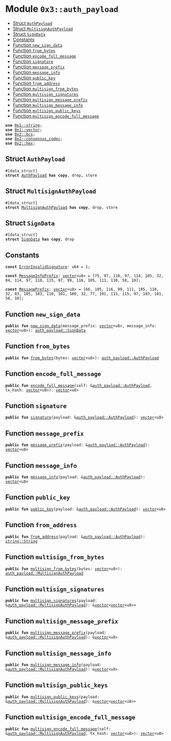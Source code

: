 
<a name="0x3_auth_payload"></a>

# Module `0x3::auth_payload`



-  [Struct `AuthPayload`](#0x3_auth_payload_AuthPayload)
-  [Struct `MultisignAuthPayload`](#0x3_auth_payload_MultisignAuthPayload)
-  [Struct `SignData`](#0x3_auth_payload_SignData)
-  [Constants](#@Constants_0)
-  [Function `new_sign_data`](#0x3_auth_payload_new_sign_data)
-  [Function `from_bytes`](#0x3_auth_payload_from_bytes)
-  [Function `encode_full_message`](#0x3_auth_payload_encode_full_message)
-  [Function `signature`](#0x3_auth_payload_signature)
-  [Function `message_prefix`](#0x3_auth_payload_message_prefix)
-  [Function `message_info`](#0x3_auth_payload_message_info)
-  [Function `public_key`](#0x3_auth_payload_public_key)
-  [Function `from_address`](#0x3_auth_payload_from_address)
-  [Function `multisign_from_bytes`](#0x3_auth_payload_multisign_from_bytes)
-  [Function `multisign_signatures`](#0x3_auth_payload_multisign_signatures)
-  [Function `multisign_message_prefix`](#0x3_auth_payload_multisign_message_prefix)
-  [Function `multisign_message_info`](#0x3_auth_payload_multisign_message_info)
-  [Function `multisign_public_keys`](#0x3_auth_payload_multisign_public_keys)
-  [Function `multisign_encode_full_message`](#0x3_auth_payload_multisign_encode_full_message)


<pre><code><b>use</b> <a href="">0x1::string</a>;
<b>use</b> <a href="">0x1::vector</a>;
<b>use</b> <a href="">0x2::bcs</a>;
<b>use</b> <a href="">0x2::consensus_codec</a>;
<b>use</b> <a href="">0x2::hex</a>;
</code></pre>



<a name="0x3_auth_payload_AuthPayload"></a>

## Struct `AuthPayload`



<pre><code>#[data_struct]
<b>struct</b> <a href="auth_payload.md#0x3_auth_payload_AuthPayload">AuthPayload</a> <b>has</b> <b>copy</b>, drop, store
</code></pre>



<a name="0x3_auth_payload_MultisignAuthPayload"></a>

## Struct `MultisignAuthPayload`



<pre><code>#[data_struct]
<b>struct</b> <a href="auth_payload.md#0x3_auth_payload_MultisignAuthPayload">MultisignAuthPayload</a> <b>has</b> <b>copy</b>, drop, store
</code></pre>



<a name="0x3_auth_payload_SignData"></a>

## Struct `SignData`



<pre><code>#[data_struct]
<b>struct</b> <a href="auth_payload.md#0x3_auth_payload_SignData">SignData</a> <b>has</b> <b>copy</b>, drop
</code></pre>



<a name="@Constants_0"></a>

## Constants


<a name="0x3_auth_payload_ErrorInvalidSignature"></a>



<pre><code><b>const</b> <a href="auth_payload.md#0x3_auth_payload_ErrorInvalidSignature">ErrorInvalidSignature</a>: u64 = 1;
</code></pre>



<a name="0x3_auth_payload_MessageInfoPrefix"></a>



<pre><code><b>const</b> <a href="auth_payload.md#0x3_auth_payload_MessageInfoPrefix">MessageInfoPrefix</a>: <a href="">vector</a>&lt;u8&gt; = [75, 97, 110, 97, 114, 105, 32, 84, 114, 97, 110, 115, 97, 99, 116, 105, 111, 110, 58, 10];
</code></pre>



<a name="0x3_auth_payload_MessagePrefix"></a>



<pre><code><b>const</b> <a href="auth_payload.md#0x3_auth_payload_MessagePrefix">MessagePrefix</a>: <a href="">vector</a>&lt;u8&gt; = [66, 105, 116, 99, 111, 105, 110, 32, 83, 105, 103, 110, 101, 100, 32, 77, 101, 115, 115, 97, 103, 101, 58, 10];
</code></pre>



<a name="0x3_auth_payload_new_sign_data"></a>

## Function `new_sign_data`



<pre><code><b>public</b> <b>fun</b> <a href="auth_payload.md#0x3_auth_payload_new_sign_data">new_sign_data</a>(message_prefix: <a href="">vector</a>&lt;u8&gt;, message_info: <a href="">vector</a>&lt;u8&gt;): <a href="auth_payload.md#0x3_auth_payload_SignData">auth_payload::SignData</a>
</code></pre>



<a name="0x3_auth_payload_from_bytes"></a>

## Function `from_bytes`



<pre><code><b>public</b> <b>fun</b> <a href="auth_payload.md#0x3_auth_payload_from_bytes">from_bytes</a>(bytes: <a href="">vector</a>&lt;u8&gt;): <a href="auth_payload.md#0x3_auth_payload_AuthPayload">auth_payload::AuthPayload</a>
</code></pre>



<a name="0x3_auth_payload_encode_full_message"></a>

## Function `encode_full_message`



<pre><code><b>public</b> <b>fun</b> <a href="auth_payload.md#0x3_auth_payload_encode_full_message">encode_full_message</a>(self: &<a href="auth_payload.md#0x3_auth_payload_AuthPayload">auth_payload::AuthPayload</a>, tx_hash: <a href="">vector</a>&lt;u8&gt;): <a href="">vector</a>&lt;u8&gt;
</code></pre>



<a name="0x3_auth_payload_signature"></a>

## Function `signature`



<pre><code><b>public</b> <b>fun</b> <a href="auth_payload.md#0x3_auth_payload_signature">signature</a>(payload: &<a href="auth_payload.md#0x3_auth_payload_AuthPayload">auth_payload::AuthPayload</a>): <a href="">vector</a>&lt;u8&gt;
</code></pre>



<a name="0x3_auth_payload_message_prefix"></a>

## Function `message_prefix`



<pre><code><b>public</b> <b>fun</b> <a href="auth_payload.md#0x3_auth_payload_message_prefix">message_prefix</a>(payload: &<a href="auth_payload.md#0x3_auth_payload_AuthPayload">auth_payload::AuthPayload</a>): <a href="">vector</a>&lt;u8&gt;
</code></pre>



<a name="0x3_auth_payload_message_info"></a>

## Function `message_info`



<pre><code><b>public</b> <b>fun</b> <a href="auth_payload.md#0x3_auth_payload_message_info">message_info</a>(payload: &<a href="auth_payload.md#0x3_auth_payload_AuthPayload">auth_payload::AuthPayload</a>): <a href="">vector</a>&lt;u8&gt;
</code></pre>



<a name="0x3_auth_payload_public_key"></a>

## Function `public_key`



<pre><code><b>public</b> <b>fun</b> <a href="auth_payload.md#0x3_auth_payload_public_key">public_key</a>(payload: &<a href="auth_payload.md#0x3_auth_payload_AuthPayload">auth_payload::AuthPayload</a>): <a href="">vector</a>&lt;u8&gt;
</code></pre>



<a name="0x3_auth_payload_from_address"></a>

## Function `from_address`



<pre><code><b>public</b> <b>fun</b> <a href="auth_payload.md#0x3_auth_payload_from_address">from_address</a>(payload: &<a href="auth_payload.md#0x3_auth_payload_AuthPayload">auth_payload::AuthPayload</a>): <a href="_String">string::String</a>
</code></pre>



<a name="0x3_auth_payload_multisign_from_bytes"></a>

## Function `multisign_from_bytes`



<pre><code><b>public</b> <b>fun</b> <a href="auth_payload.md#0x3_auth_payload_multisign_from_bytes">multisign_from_bytes</a>(bytes: <a href="">vector</a>&lt;u8&gt;): <a href="auth_payload.md#0x3_auth_payload_MultisignAuthPayload">auth_payload::MultisignAuthPayload</a>
</code></pre>



<a name="0x3_auth_payload_multisign_signatures"></a>

## Function `multisign_signatures`



<pre><code><b>public</b> <b>fun</b> <a href="auth_payload.md#0x3_auth_payload_multisign_signatures">multisign_signatures</a>(payload: &<a href="auth_payload.md#0x3_auth_payload_MultisignAuthPayload">auth_payload::MultisignAuthPayload</a>): &<a href="">vector</a>&lt;<a href="">vector</a>&lt;u8&gt;&gt;
</code></pre>



<a name="0x3_auth_payload_multisign_message_prefix"></a>

## Function `multisign_message_prefix`



<pre><code><b>public</b> <b>fun</b> <a href="auth_payload.md#0x3_auth_payload_multisign_message_prefix">multisign_message_prefix</a>(payload: &<a href="auth_payload.md#0x3_auth_payload_MultisignAuthPayload">auth_payload::MultisignAuthPayload</a>): &<a href="">vector</a>&lt;u8&gt;
</code></pre>



<a name="0x3_auth_payload_multisign_message_info"></a>

## Function `multisign_message_info`



<pre><code><b>public</b> <b>fun</b> <a href="auth_payload.md#0x3_auth_payload_multisign_message_info">multisign_message_info</a>(payload: &<a href="auth_payload.md#0x3_auth_payload_MultisignAuthPayload">auth_payload::MultisignAuthPayload</a>): &<a href="">vector</a>&lt;u8&gt;
</code></pre>



<a name="0x3_auth_payload_multisign_public_keys"></a>

## Function `multisign_public_keys`



<pre><code><b>public</b> <b>fun</b> <a href="auth_payload.md#0x3_auth_payload_multisign_public_keys">multisign_public_keys</a>(payload: &<a href="auth_payload.md#0x3_auth_payload_MultisignAuthPayload">auth_payload::MultisignAuthPayload</a>): &<a href="">vector</a>&lt;<a href="">vector</a>&lt;u8&gt;&gt;
</code></pre>



<a name="0x3_auth_payload_multisign_encode_full_message"></a>

## Function `multisign_encode_full_message`



<pre><code><b>public</b> <b>fun</b> <a href="auth_payload.md#0x3_auth_payload_multisign_encode_full_message">multisign_encode_full_message</a>(self: &<a href="auth_payload.md#0x3_auth_payload_MultisignAuthPayload">auth_payload::MultisignAuthPayload</a>, tx_hash: <a href="">vector</a>&lt;u8&gt;): <a href="">vector</a>&lt;u8&gt;
</code></pre>

